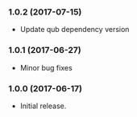 ### 1.0.2 (2017-07-15)

- Update qub dependency version

### 1.0.1 (2017-06-27)

- Minor bug fixes

### 1.0.0 (2017-06-17)

- Initial release.
